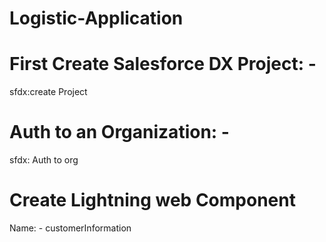# Logistic-Application

# First Create Salesforce DX Project: -
  sfdx:create Project

# Auth to an Organization: -
  sfdx: Auth to org
  
  
# Create Lightning web Component
  Name: - customerInformation
